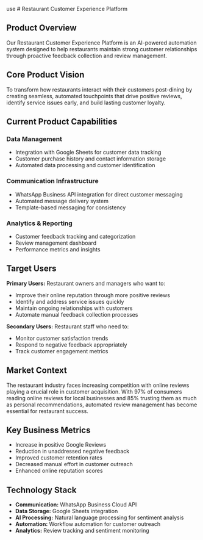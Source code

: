 use # Restaurant Customer Experience Platform

## Product Overview

Our Restaurant Customer Experience Platform is an AI-powered automation system designed to help restaurants maintain strong customer relationships through proactive feedback collection and review management.

## Core Product Vision

To transform how restaurants interact with their customers post-dining by creating seamless, automated touchpoints that drive positive reviews, identify service issues early, and build lasting customer loyalty.

## Current Product Capabilities

### Data Management
- Integration with Google Sheets for customer data tracking
- Customer purchase history and contact information storage
- Automated data processing and customer identification

### Communication Infrastructure
- WhatsApp Business API integration for direct customer messaging
- Automated message delivery system
- Template-based messaging for consistency

### Analytics & Reporting
- Customer feedback tracking and categorization
- Review management dashboard
- Performance metrics and insights

## Target Users

**Primary Users:** Restaurant owners and managers who want to:
- Improve their online reputation through more positive reviews
- Identify and address service issues quickly
- Maintain ongoing relationships with customers
- Automate manual feedback collection processes

**Secondary Users:** Restaurant staff who need to:
- Monitor customer satisfaction trends
- Respond to negative feedback appropriately
- Track customer engagement metrics

## Market Context

The restaurant industry faces increasing competition with online reviews playing a crucial role in customer acquisition. With 97% of consumers reading online reviews for local businesses and 85% trusting them as much as personal recommendations, automated review management has become essential for restaurant success.

## Key Business Metrics

- Increase in positive Google Reviews
- Reduction in unaddressed negative feedback
- Improved customer retention rates
- Decreased manual effort in customer outreach
- Enhanced online reputation scores

## Technology Stack

- **Communication:** WhatsApp Business Cloud API
- **Data Storage:** Google Sheets integration
- **AI Processing:** Natural language processing for sentiment analysis
- **Automation:** Workflow automation for customer outreach
- **Analytics:** Review tracking and sentiment monitoring